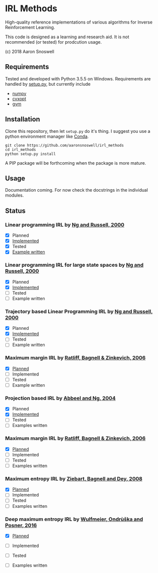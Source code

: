 # IRL Methods

High-quality reference implementations of various algorithms for Inverse
Reinforcement Learning.

This code is designed as a learning and research aid. It is not recommended
(or tested) for prodcution usage.

(c) 2018 Aaron Snoswell

## Requirements

Tested and developed with Python 3.5.5 on Windows. Requirements are handled
by [setup.py](/setup.py), but currently include

 * [numpy](http://www.numpy.org/)
 * [cvxopt](http://cvxopt.org/)
 * [gym](https://github.com/openai/gym)

## Installation

Clone this repository, then let `setup.py` do it's thing. I suggest you use a
python environment manager like [Conda](https://conda.io/).

```
git clone https://github.com/aaronsnoswell/irl_methods
cd irl_methods
python setup.py install
```

A PIP package will be forthcoming when the package is more mature.

## Usage

Documentation coming. For now check the docstrings in the individual modules.

## Status

### Linear programming IRL by [Ng and Russell, 2000](http://ai.stanford.edu/~ang/papers/icml00-irl.pdf)

 * [x] Planned
 * [x] [Implemented](/irl_methods/linear_programming.py)
 * [x] Tested
 * [x] [Example written](/irl_methods/examples/ex_lp_gridworld.py)

### Linear programming IRL for large state spaces by [Ng and Russell, 2000](http://ai.stanford.edu/~ang/papers/icml00-irl.pdf)

 * [x] Planned
 * [x] [Implemented](/irl_methods/large_linear_programming.py)
 * [ ] Tested
 * [ ] Example written

### Trajectory based Linear Programming IRL by [Ng and Russell, 2000](http://ai.stanford.edu/~ang/papers/icml00-irl.pdf)

 * [x] Planned
 * [x] [Implemented](/irl_methods/trajectory_linear_programming.py)
 * [ ] Tested
 * [ ] Example written

### Maximum margin IRL by [Ratliff, Bagnell & Zinkevich, 2006](https://www.ri.cmu.edu/pub_files/pub4/ratliff_nathan_2006_1/ratliff_nathan_2006_1.pdf)

 * [x] [Planned](/irl_methods/maximum_margin.py)
 * [ ] Implemented
 * [ ] Tested
 * [ ] Example written

### Projection based IRL by [Abbeel and Ng, 2004](https://people.eecs.berkeley.edu/~russell/classes/cs294/s11/readings/Abbeel+Ng:2004.pdf)

 * [x] Planned
 * [X] [Implemented](/irl_methods/projection.py)
 * [ ] Tested
 * [ ] Examples written

### Maximum margin IRL by [Ratliff, Bagnell & Zinkevich, 2006](https://www.ri.cmu.edu/pub_files/pub4/ratliff_nathan_2006_1/ratliff_nathan_2006_1.pdf)

 * [x] [Planned](/irl_methods/maximum_margin.py)
 * [ ] Implemented
 * [ ] Tested
 * [ ] Examples written

### Maximum entropy IRL by [Ziebart, Bagnell and Dey, 2008](https://www.aaai.org/Papers/AAAI/2008/AAAI08-227.pdf)

 * [x] [Planned](/irl_methods/maximum_entropy.py)
 * [ ] Implemented
 * [ ] Tested
 * [ ] Examples written

### Deep maximum entropy IRL by [Wulfmeier, Ondrùška and Posner, 2016](https://arxiv.org/pdf/1507.04888.pdf)

 * [x] [Planned](/irl_methods/deep_maximum_entropy.py)
 * [ ] Implemented
 * [ ] Tested
 * [ ] Examples written

